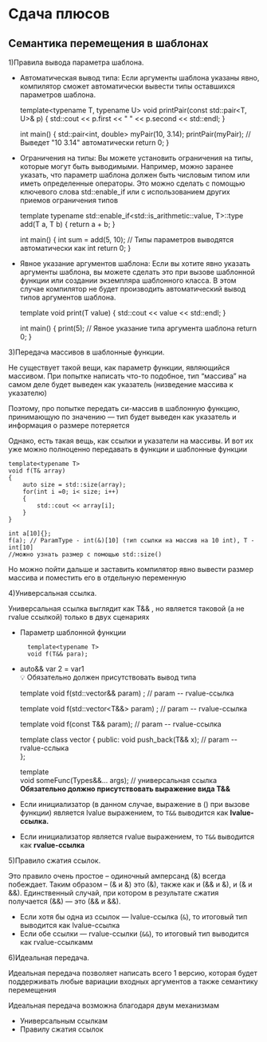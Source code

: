 # Сдача плюсов  

## Семантика перемещения в шаблонах  

1)Правила вывода параметра шаблона.  

+ Автоматическая вывод типа: Если аргументы шаблона указаны явно, компилятор сможет автоматически вывести типы оставшихся параметров шаблона.  

    template<typename T, typename U>
    void printPair(const std::pair<T, U>& p) {
        std::cout << p.first << " " << p.second << std::endl;
    }

    int main() {
        std::pair<int, double> myPair(10, 3.14);
        printPair(myPair);  // Выведет "10 3.14" автоматически
        return 0;
    }  

+ Ограничения на типы: Вы можете установить ограничения на типы, которые могут быть выводимыми. Например, можно заранее указать, что параметр шаблона должен быть числовым типом или иметь определенные операторы. Это можно сделать с помощью ключевого слова std::enable_if или с использованием других приемов ограничения типов  

    template<typename T>
    typename std::enable_if<std::is_arithmetic<T>::value, T>::type
    add(T a, T b) {
        return a + b;
    }

    int main() {
        int sum = add(5, 10);  // Типы параметров выводятся автоматически как int
        return 0;
    }  

+ Явное указание аргументов шаблона: Если вы хотите явно указать аргументы шаблона, вы можете сделать это при вызове шаблонной функции или создании экземпляра шаблонного класса. В этом случае компилятор не будет производить автоматический вывод типов аргументов шаблона.  

    template<typename T>
    void print(T value) {
        std::cout << value << std::endl;
    }

    int main() {
        print<int>(5);  // Явное указание типа аргумента шаблона
        return 0;
    }  

3)Передача массивов в шаблонные функции.  

Не существует такой вещи, как параметр функции, являющийся массивом. При попытке написать что-то подобное, тип “массива” на самом деле будет выведен как указатель (низведение массива к указателю)  

Поэтому, про попытке передать си-массив в шаблонную функцию, принимающую по значению — тип будет выведен как указатель и информация о размере потеряется  

Однако, есть такая вещь, как ссылки и указатели на массивы. И вот их уже можно полноценно передавать в функции и шаблонные функции  

    template<typename T>
    void f(T& array)
    {
        auto size = std::size(array);
        for(int i =0; i< size; i++)
        {
            std::cout << array[i];
        }
    }

    int a[10]{};
    f(a); // ParamType - int(&)[10] (тип ссылки на массив на 10 int), T - int[10]
    //можно узнать размер с помощью std::size()  

Но можно пойти дальше и заставить компилятор явно вывести размер массива и поместить его в отдельную переменную  

4)Универсальная ссылка.  

Универсальная ссылка выглядит как T&& , но является таковой (а не rvalue ссылкой) только в двух сценариях  

+ Параметр шаблонной функции  

        template<typename T>
        void f(T&& para);  

+ auto&& var 2 = var1  
💡
Обязательно должен присутствовать вывод типа  

    template<typename T>
    void f(std::vector<T>&& param) ; // param -- rvalue-ссылка

    template<typename T>
    void f(std::vector<T&&> param) ; // param -- rvalue-ссылка

    template<typename T>
    void f(const T&& param); // param -- rvalue-ссылка

    template<typename T>
    class vector
    {
    public:
        void push_back(T&& x); // param -- rvalue-сслыка  
    };

    template<typename Types...>  
    void someFunc(Types&&... args); // универсальная ссылка  
**Обязательно должно присутствовать выражение вида T&&**  

+ Если инициализатор (в данном случае, выражение в () при вызове функции) является lvalue выражением, то `T&&` выводится как **lvalue- ссылка.**  
+ Если инициализатор является rvalue выражением, то `T&&` выводится как  **rvalue-ссылка**  

5)Правило сжатия ссылок.  

Это правило очень простое – одиночный амперсанд (&) всегда побеждает. Таким образом – (& и &) это (&), также как и (&& и &), и (& и &&). Единственный случай, при котором в результате сжатия получается (&&) — это (&& и &&).  

+ Если хотя бы одна из ссылок — lvalue-ссылка (`&`), то итоговый тип выводится как lvalue-ссылка  
+ Если обе ссылки — rvalue-ссылки (`&&`), то итоговый тип выводится как rvalue-ссылкамм  

6)Идеальная передача.  

Идеальная передача позволяет написать всего 1 версию, которая будет поддерживать любые вариации входных аргументов а также семантику перемещения  

Идеальная передача возможна благодаря двум механизмам  

+ Универсальным ссылкам  
+ Правилу сжатия ссылок  
